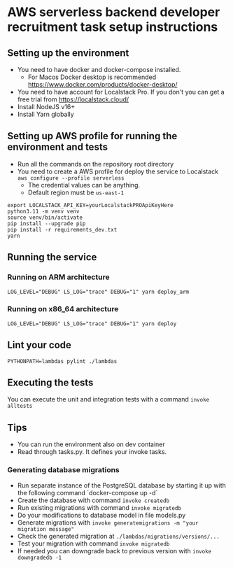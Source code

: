 # AWS serverless backend developer recruitment task setup instructions

## Setting up the environment
- You need to have docker and docker-compose installed.
  - For Macos Docker desktop is recommended https://www.docker.com/products/docker-desktop/
- You need to have account for Localstack Pro. If you don't you can get a free trial from https://localstack.cloud/
- Install NodeJS v16+
- Install Yarn globally

## Setting up AWS profile for running the environment and tests
- Run all the commands on the repository root directory
- You need to create a AWS profile for deploy the service to Localstack  `aws configure --profile serverless`
  - The credential values can be anything.
  - Default region must be `us-east-1`
```
export LOCALSTACK_API_KEY=yourLocalstackPROApiKeyHere
python3.11 -m venv venv
source venv/bin/activate
pip install --upgrade pip
pip install -r requirements_dev.txt
yarn
```

## Running the service
### Running on ARM architecture
`LOG_LEVEL="DEBUG" LS_LOG="trace" DEBUG="1" yarn deploy_arm`

### Running on x86_64 architecture
`LOG_LEVEL="DEBUG" LS_LOG="trace" DEBUG="1" yarn deploy`

## Lint your code
`PYTHONPATH=lambdas pylint ./lambdas`

## Executing the tests
You can execute the unit and integration tests with a command `invoke alltests`

## Tips
- You can run the environment also on dev container
- Read through tasks.py. It defines your invoke tasks.

### Generating database migrations
- Run separate instance of the PostgreSQL database by starting it up with the following command ´docker-compose up -d´
- Create the database with command `invoke createdb`
- Run existing migrations with command `invoke migratedb`
- Do your modifications to database model in file models.py
- Generate migrations with `invoke generatemigrations -m "your migration message"`
- Check the generated migration at `./lambdas/migrations/versions/...`
- Test your migration with command `invoke migratedb`
- If needed you can downgrade back to previous version with `invoke downgradedb -1`
